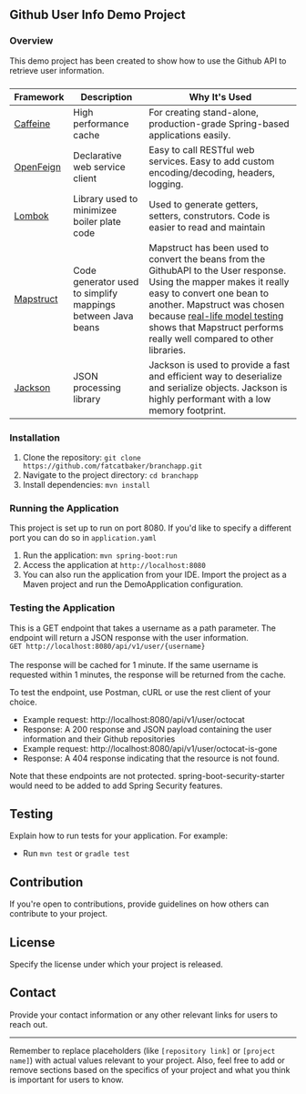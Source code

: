 ## Github User Info Demo Project

### Overview
This demo project has been created to show how to use the Github API to retrieve user information.  


### 
| Framework                                                      | Description                                                 | Why It's Used                                                                                                                                                                                                                                                                                                                                            |
|----------------------------------------------------------------|-------------------------------------------------------------|----------------------------------------------------------------------------------------------------------------------------------------------------------------------------------------------------------------------------------------------------------------------------------------------------------------------------------------------------------|
| [Caffeine](https://github.com/ben-manes/caffeine)              | High performance cache                                      | For creating stand-alone, production-grade Spring-based applications easily.                                                                                                                                                                                                                                                                             |
| [OpenFeign](https://spring.io/projects/spring-cloud-openfeign) | Declarative web service client                              | Easy to call RESTful web services.  Easy to add custom encoding/decoding, headers, logging.                                                                                                                                                                                                                                                              |
| [Lombok](https://projectlombok.org/)                           | Library used to minimizee boiler plate code                 | Used to generate getters, setters, construtors.  Code is easier to read and maintain                                                                                                                                                                                                                                                                     |
| [Mapstruct](https://mapstruct.org/)                            | Code generator used to simplify mappings between Java beans | Mapstruct has been used to convert the beans from the GithubAPI to the User response.  Using the mapper makes it really easy to convert one bean to another. Mapstruct was chosen because [real-life model testing](https://www.baeldung.com/java-performance-mapping-frameworks) shows that Mapstruct performs really well compared to other libraries. |
| [Jackson](https://github.com/FasterXML/jackson-docs)           | JSON processing library                                     | Jackson is used to provide a fast and efficient way to deserialize and serialize objects.  Jackson is highly performant with a low memory footprint.                                                                                                                                                                                                     |




### Installation
1. Clone the repository: `git clone https://github.com/fatcatbaker/branchapp.git`
2. Navigate to the project directory: `cd branchapp`
3. Install dependencies: `mvn install` 


### Running the Application
This project is set up to run on port 8080.  If you'd like to specify a different port you can do so in `application.yaml`
1. Run the application: `mvn spring-boot:run`
2. Access the application at `http://localhost:8080`
3. You can also run the application from your IDE.  Import the project as a Maven project and run the DemoApplication configuration.

### Testing the Application
This is a GET endpoint that takes a username as a path parameter.  The endpoint will return a JSON response with the user information.
<br>`GET http://localhost:8080/api/v1/user/{username}` </br>
<br>The response will be cached for 1 minute.  If the same username is requested within 1 minutes, the response will be returned from the cache.</br>

To test the endpoint, use Postman, cURL or use the rest client of your choice.

- Example request:  http://localhost:8080/api/v1/user/octocat 
- Response:  A 200 response and JSON payload containing the user information and their Github repositories
- Example request: http://localhost:8080/api/v1/user/octocat-is-gone 
- Response:  A 404 response indicating that the resource is not found.

Note that these endpoints are not protected.   spring-boot-security-starter would need to be added to add Spring Security features.

## Testing
Explain how to run tests for your application. For example:
- Run `mvn test` or `gradle test`

## Contribution
If you're open to contributions, provide guidelines on how others can contribute to your project.

## License
Specify the license under which your project is released.

## Contact
Provide your contact information or any other relevant links for users to reach out.

---

Remember to replace placeholders (like `[repository link]` or `[project name]`) with actual values relevant to your project. Also, feel free to add or remove sections based on the specifics of your project and what you think is important for users to know.
